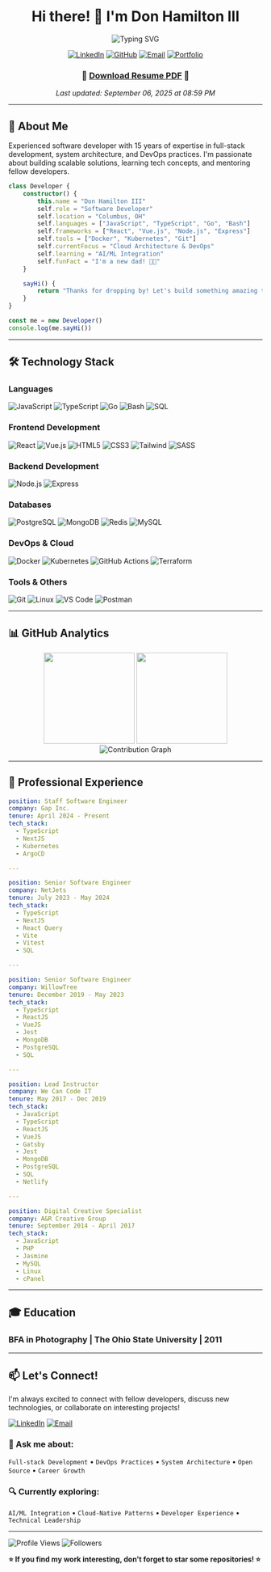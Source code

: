 <div align="center">

# Hi there! 👋 I'm Don Hamilton III

![Typing SVG](https://readme-typing-svg.herokuapp.com/?lines=Software+Developer;Full+Stack+Engineer;DevOps+Enthusiast;Problem+Solver&center=true&size=30&color=2F81F7)

[![LinkedIn](https://img.shields.io/badge/-LinkedIn-0077B5?style=for-the-badge&logo=linkedin&logoColor=white)](https://linkedin.com/in/donhamiltoniii)
[![GitHub](https://img.shields.io/badge/-GitHub-181717?style=for-the-badge&logo=github)](https://github.com/donhamiltoniii)
[![Email](https://img.shields.io/badge/-Email-D14836?style=for-the-badge&logo=gmail&logoColor=white)](mailto:donhamiltoniii@pm.me)
[![Portfolio](https://img.shields.io/badge/-Portfolio-FF5722?style=for-the-badge&logo=firefox&logoColor=white)](https://dondon.dev)

### 📄 **[Download Resume PDF](./resume.pdf)** 📄

*Last updated: September 06, 2025 at 08:59 PM*

</div>

---

## 🚀 About Me

Experienced software developer with 15 years of expertise in full-stack development, system architecture, and DevOps practices. I'm passionate about building scalable solutions, learning tech concepts, and mentoring fellow developers.

```typescript
class Developer {
    constructor() {
        this.name = "Don Hamilton III"
        self.role = "Software Developer"
        self.location = "Columbus, OH"
        self.languages = ["JavaScript", "TypeScript", "Go", "Bash"]
        self.frameworks = ["React", "Vue.js", "Node.js", "Express"]
        self.tools = ["Docker", "Kubernetes", "Git"]
        self.currentFocus = "Cloud Architecture & DevOps"
        self.learning = "AI/ML Integration"
        self.funFact = "I'm a new dad! 👨‍🍼"
    }

    sayHi() {
        return "Thanks for dropping by! Let's build something amazing together! 🚀"
    }
}

const me = new Developer()
console.log(me.sayHi())
```

---

## 🛠️ Technology Stack

### Languages
![JavaScript](https://img.shields.io/badge/-JavaScript-F7DF1E?style=flat-square&logo=javascript&logoColor=black)
![TypeScript](https://img.shields.io/badge/-TypeScript-3178C6?style=flat-square&logo=typescript&logoColor=white)
![Go](https://img.shields.io/badge/-Go-00ADD8?style=flat-square&logo=go&logoColor=white)
![Bash](https://img.shields.io/badge/-Bash-4EAA25?style=flat-square&logo=gnu-bash&logoColor=white)
![SQL](https://img.shields.io/badge/-SQL-336791?style=flat-square&logo=postgresql&logoColor=white)

### Frontend Development
![React](https://img.shields.io/badge/-React-61DAFB?style=flat-square&logo=react&logoColor=black)
![Vue.js](https://img.shields.io/badge/-Vue.js-4FC08D?style=flat-square&logo=vue.js&logoColor=white)
![HTML5](https://img.shields.io/badge/-HTML5-E34F26?style=flat-square&logo=html5&logoColor=white)
![CSS3](https://img.shields.io/badge/-CSS3-1572B6?style=flat-square&logo=css3&logoColor=white)
![Tailwind](https://img.shields.io/badge/-Tailwind_CSS-38B2AC?style=flat-square&logo=tailwind-css&logoColor=white)
![SASS](https://img.shields.io/badge/-SASS-CC6699?style=flat-square&logo=sass&logoColor=white)

### Backend Development
![Node.js](https://img.shields.io/badge/-Node.js-339933?style=flat-square&logo=node.js&logoColor=white)
![Express](https://img.shields.io/badge/-Express-000000?style=flat-square&logo=express&logoColor=white)

### Databases
![PostgreSQL](https://img.shields.io/badge/-PostgreSQL-336791?style=flat-square&logo=postgresql&logoColor=white)
![MongoDB](https://img.shields.io/badge/-MongoDB-47A248?style=flat-square&logo=mongodb&logoColor=white)
![Redis](https://img.shields.io/badge/-Redis-DC382D?style=flat-square&logo=redis&logoColor=white)
![MySQL](https://img.shields.io/badge/-MySQL-4479A1?style=flat-square&logo=mysql&logoColor=white)

### DevOps & Cloud
![Docker](https://img.shields.io/badge/-Docker-2496ED?style=flat-square&logo=docker&logoColor=white)
![Kubernetes](https://img.shields.io/badge/-Kubernetes-326CE5?style=flat-square&logo=kubernetes&logoColor=white)
![GitHub Actions](https://img.shields.io/badge/-GitHub_Actions-2088FF?style=flat-square&logo=github-actions&logoColor=white)
![Terraform](https://img.shields.io/badge/-Terraform-623CE4?style=flat-square&logo=terraform&logoColor=white)

### Tools & Others
![Git](https://img.shields.io/badge/-Git-F05032?style=flat-square&logo=git&logoColor=white)
![Linux](https://img.shields.io/badge/-Linux-FCC624?style=flat-square&logo=linux&logoColor=black)
![VS Code](https://img.shields.io/badge/-VS_Code-007ACC?style=flat-square&logo=visual-studio-code&logoColor=white)
![Postman](https://img.shields.io/badge/-Postman-FF6C37?style=flat-square&logo=postman&logoColor=white)

---

## 📊 GitHub Analytics

<div align="center">
  <img height="180em" src="https://github-readme-stats.vercel.app/api?username=donhamiltoniii&show_icons=true&theme=tokyonight&include_all_commits=true&count_private=true"/>
  <img height="180em" src="https://github-readme-stats.vercel.app/api/top-langs/?username=donhamiltoniii&layout=compact&langs_count=8&theme=tokyonight"/>
</div>

<div align="center">
  <img src="https://github-readme-activity-graph.vercel.app/graph?username=donhamiltoniii&theme=tokyo-night&hide_border=true" alt="Contribution Graph" />
</div>

---

## 💼 Professional Experience

```yaml
position: Staff Software Engineer
company: Gap Inc.
tenure: April 2024 - Present
tech_stack: 
  - TypeScript
  - NextJS
  - Kubernetes
  - ArgoCD

---

position: Senior Software Engineer
company: NetJets
tenure: July 2023 - May 2024
tech_stack: 
  - TypeScript
  - NextJS
  - React Query
  - Vite
  - Vitest
  - SQL

---

position: Senior Software Engineer
company: WillowTree
tenure: December 2019 - May 2023
tech_stack: 
  - TypeScript
  - ReactJS
  - VueJS
  - Jest
  - MongoDB
  - PostgreSQL
  - SQL

---

position: Lead Instructor
company: We Can Code IT
tenure: May 2017 - Dec 2019
tech_stack:
  - JavaScript
  - TypeScript
  - ReactJS
  - VueJS
  - Gatsby
  - Jest
  - MongoDB
  - PostgreSQL
  - SQL
  - Netlify

---

position: Digital Creative Specialist
company: A&R Creative Group
tenure: September 2014 - April 2017
tech_stack:
  - JavaScript
  - PHP
  - Jasmine
  - MySQL
  - Linux
  - cPanel

```

---

## 🎓 Education

### BFA in Photography | The Ohio State University | 2011

---

## 📫 Let's Connect!

I'm always excited to connect with fellow developers, discuss new technologies, or collaborate on interesting projects!

[![LinkedIn](https://img.shields.io/badge/-Connect_on_LinkedIn-0077B5?style=for-the-badge&logo=linkedin&logoColor=white)](https://linkedin.com/in/yourprofildonhamiltoniiie)
[![Email](https://img.shields.io/badge/-Send_me_an_Email-D14836?style=for-the-badge&logo=gmail&logoColor=white)](mailto:donhamiltoniii@pm.me)

### 💬 Ask me about:
`Full-stack Development` • `DevOps Practices` • `System Architecture` • `Open Source` • `Career Growth`

### 🔍 Currently exploring:
`AI/ML Integration` • `Cloud-Native Patterns` • `Developer Experience` • `Technical Leadership`

---

![Profile Views](https://komarev.com/ghpvc/?username=donhamiltoniii&color=2F81F7&style=flat-square&label=Profile+Views)
![Followers](https://img.shields.io/github/followers/donhamiltoniii?style=social)

**⭐ If you find my work interesting, don't forget to star some repositories! ⭐**